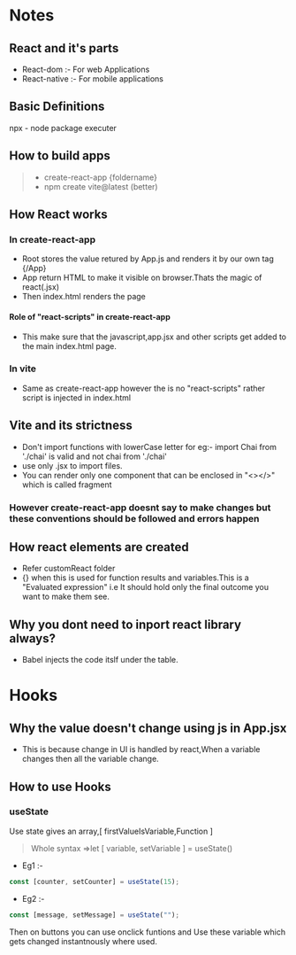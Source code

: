 # Notes 

## React and it's parts
- React-dom :- For web Applications
- React-native :- For mobile applications

## Basic Definitions
npx - node package executer

## How to build apps
> - create-react-app {foldername}
> - npm create vite@latest (better)

## How React works

### In create-react-app  
- Root stores the value retured by App.js and renders it by our own tag {/App}
- App return HTML to make it visible on browser.Thats the magic of react(.jsx)
- Then index.html renders the page

#### Role of "react-scripts" in create-react-app
- This make sure that the javascript,app.jsx and other scripts get added to the main index.html page.

### In vite
- Same as create-react-app however the is no "react-scripts" rather script is injected in index.html 

## Vite and its strictness
- Don't import functions with lowerCase letter for eg:- import Chai from './chai' is valid and not chai from './chai'
- use only .jsx to import files.
- You can render only one component that can be enclosed in "<></>" which is called fragment

### However create-react-app doesnt say to make changes but these conventions should be followed and errors happen

## How react elements are created 
- Refer customReact folder
- {} when this is used for function results and variables.This is a "Evaluated expression" i.e It should hold only the final outcome you want to make them see. 

## Why you dont need to inport react library always?
- Babel injects the code itslf under the table.

# Hooks
## Why the value doesn't change using js in App.jsx

- This is because change in UI is handled by react,When a variable changes then all the variable change.

## How to use Hooks

### useState

Use state gives an array,[ firstValueIsVariable,Function ]

> Whole syntax =>let [ variable, setVariable ] = useState()

- Eg1 :-  
```jsx
const [counter, setCounter] = useState(15);
 ```
- Eg2 :- 
```jsx 
const [message, setMessage] = useState("");
```
Then on buttons you can use onclick funtions and Use these variable which gets changed instantnously where used.